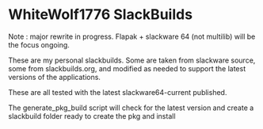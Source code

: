 WhiteWolf1776 SlackBuilds
=========================

Note : major rewrite in progress. Flapak + slackware 64 (not multilib) will be the focus ongoing.

These are my personal slackbuilds.  Some are taken from slackware source, some
from slackbuilds.org, and modified as needed to support the latest versions of
the applications.

These are all tested with the latest slackware64-current published.

The generate_pkg_build script will check for the latest version and create a slackbuild folder ready to create the pkg and install
